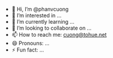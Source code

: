 - 👋 Hi, I’m @phanvcuong
- 👀 I’m interested in ...
- 🌱 I’m currently learning ...
- 💞️ I’m looking to collaborate on ...
- 📫 How to reach me: cuong@tohue.net
- 😄 Pronouns: ...
- ⚡ Fun fact: ...

<!---
phanvcuong/phanvcuong is a ✨ special ✨ repository because its `README.md` (this file) appears on your GitHub profile.
You can click the Preview link to take a look at your changes.
--->
